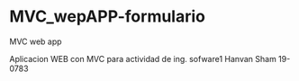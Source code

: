 # MVC_wepAPP-formulario
MVC web app

Aplicacion WEB con MVC para actividad de ing. sofware1
Hanvan Sham
19-0783
